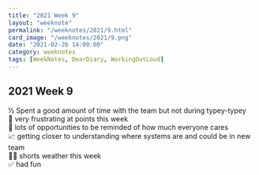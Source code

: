 ```yaml
---
title: "2021 Week 9"
layout: "weeknote"
permalink: "/weeknotes/2021/9.html"
card_image: "/weeknotes/2021/9.png"
date: "2021-02-26 14:00:00"
category: weeknotes
tags: [WeekNotes, DearDiary, WorkingOutLoud]
---
```


## 2021 Week 9

½ Spent a good amount of time with the team but not during typey-typey <br/>
🤯 very frustrating at points this week <br/>
💖 lots of opportunities to be reminded of how much everyone cares <br/>
📈 getting closer to understanding where systems are and could be in new team <br/>
🏃‍♂️ shorts weather this week <br />
✅ had fun
